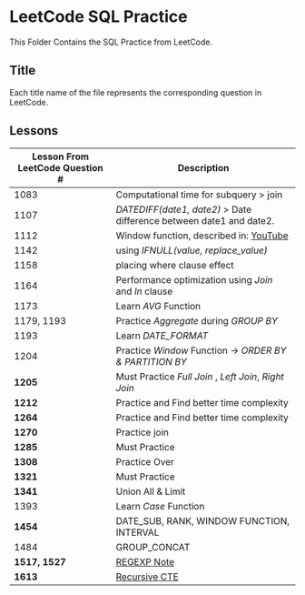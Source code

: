# LeetCode SQL Practice
This Folder Contains the SQL Practice from LeetCode.
## Title
Each title name of the file represents the corresponding question in LeetCode.
## Lessons

| **Lesson From LeetCode Question #**                           | **Description**                            |
|--------------------------------------|---------------------------------------------------------------------------------|
| 1083                     | Computational time for subquery > join                                          |
| 1107                     | *DATEDIFF(date1, date2)* > Date difference between date1 and date2.             |
| 1112                     | Window function, described in: [YouTube](https://www.youtube.com/watch?v=7NBt0V8ebGk) |
| 1142                     | using *IFNULL(value, replace_value)*                                            |
| 1158                     | placing where clause effect                                                     |
| 1164                     | Performance optimization using *Join* and *In* clause                           |
| 1173                     | Learn *AVG* Function                                                            |
| 1179, 1193               | Practice *Aggregate* during *GROUP BY*                                          |
| 1193                     | Learn *DATE_FORMAT*                                                             |
| 1204                     | Practice *Window* Function -> *ORDER BY & PARTITION BY*                         |
| **1205**                 | Must Practice *Full Join* , *Left Join*, *Right Join*                           |
| **1212**                 | Practice and Find better time complexity                                        |
| **1264**                 | Practice and Find better time complexity                                        |
| **1270**                 | Practice join                                                                   |
| **1285**                 | Must Practice                                                                   |
| **1308**                 | Practice Over                                                                   |
| **1321**                 | Must Practice                                                                   |
| **1341**                 | Union All & Limit                                                               |
| 1393                     | Learn *Case* Function                                                           |
| **1454**                 | DATE_SUB, RANK, WINDOW FUNCTION, INTERVAL                                       |
| 1484                     | GROUP_CONCAT                                                                    |
| **1517, 1527**           | [REGEXP Note](https://github.com/zamanmiraz/SQL_Practice/blob/main/Notes/REGEXP.md)|
| **1613**        | [Recursive CTE](https://github.com/zamanmiraz/SQL_Practice/blob/main/Notes/Recursive_CTE.md)|
